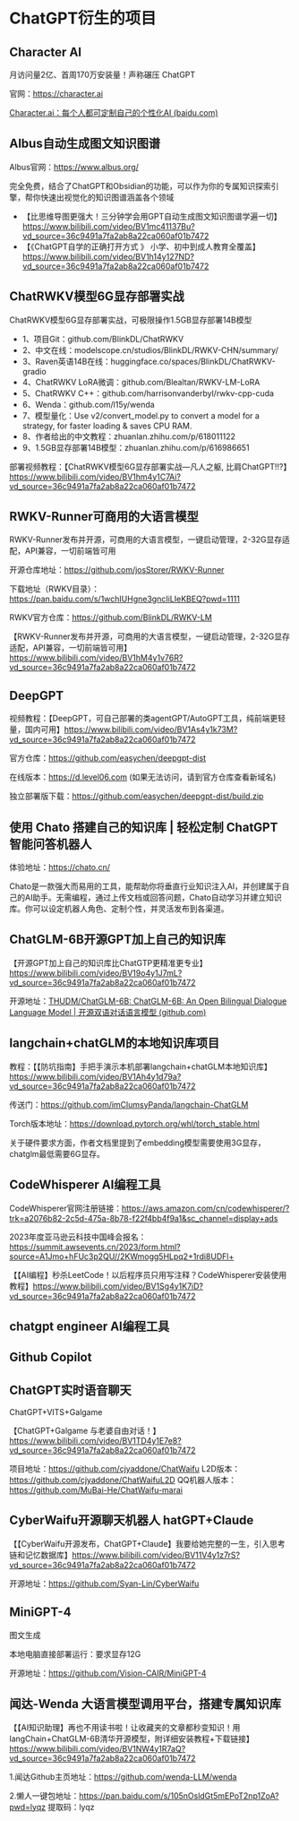 # ChatGPT衍生的项目

## Character AI

月访问量2亿、首周170万安装量！声称碾压 ChatGPT

官网：https://character.ai

[Character.ai：每个人都可定制自己的个性化AI (baidu.com)](https://baijiahao.baidu.com/s?id=1763251679965944178&wfr=spider&for=pc)

## Albus自动生成图文知识图谱

Albus官网：<https://www.albus.org/>

完全免费，结合了ChatGPT和Obsidian的功能，可以作为你的专属知识探索引擎，帮你快速出视觉化的知识图谱涵盖各个领域

- 【比思维导图更强大！三分钟学会用GPT自动生成图文知识图谱学遍一切】<https://www.bilibili.com/video/BV1mc41137Bu?vd_source=36c9491a7fa2ab8a22ca060af01b7472>
- 【《ChatGPT自学的正确打开方式 》 小学、初中到成人教育全覆盖】<https://www.bilibili.com/video/BV1h14y127ND?vd_source=36c9491a7fa2ab8a22ca060af01b7472>

## ChatRWKV模型6G显存部署实战

ChatRWKV模型6G显存部署实战，可极限操作1.5GB显存部署14B模型

- 1、项目Git：github.com/BlinkDL/ChatRWKV
- 2、中文在线：modelscope.cn/studios/BlinkDL/RWKV-CHN/summary/
- 3、Raven英语14B在线：huggingface.co/spaces/BlinkDL/ChatRWKV-gradio
- 4、ChatRWKV LoRA微调：github.com/Blealtan/RWKV-LM-LoRA
- 5、ChatRWKV C++：github.com/harrisonvanderbyl/rwkv-cpp-cuda
- 6、Wenda：github.com/l15y/wenda
- 7、模型量化：Use v2/convert_model.py to convert a model for a strategy, for faster loading & saves CPU RAM.
- 8、作者给出的中文教程：zhuanlan.zhihu.com/p/618011122
- 9、1.5GB显存部署14B模型：zhuanlan.zhihu.com/p/616986651

部署视频教程：【ChatRWKV模型6G显存部署实战—凡人之躯, 比肩ChatGPT!!?】<https://www.bilibili.com/video/BV1hm4y1C7Ai?vd_source=36c9491a7fa2ab8a22ca060af01b7472>

## RWKV-Runner可商用的大语言模型

RWKV-Runner发布并开源，可商用的大语言模型，一键启动管理，2-32G显存适配，API兼容，一切前端皆可用

开源仓库地址：<https://github.com/josStorer/RWKV-Runner>

下载地址（RWKV目录）：<https://pan.baidu.com/s/1wchIUHgne3gncIiLIeKBEQ?pwd=1111>

RWKV官方仓库：<https://github.com/BlinkDL/RWKV-LM>

【RWKV-Runner发布并开源，可商用的大语言模型，一键启动管理，2-32G显存适配，API兼容，一切前端皆可用】<https://www.bilibili.com/video/BV1hM4y1v76R?vd_source=36c9491a7fa2ab8a22ca060af01b7472>

## DeepGPT

视频教程：【DeepGPT，可自己部署的类agentGPT/AutoGPT工具，纯前端更轻量，国内可用】<https://www.bilibili.com/video/BV1As4y1k73M?vd_source=36c9491a7fa2ab8a22ca060af01b7472>

官方仓库：<https://github.com/easychen/deepgpt-dist>

在线版本：<https://d.level06.com> (如果无法访问，请到官方仓库查看新域名)

独立部署版下载：<https://github.com/easychen/deepgpt-dist/build.zip>

## 使用 Chato 搭建自己的知识库 | 轻松定制 ChatGPT 智能问答机器人

体验地址：<https://chato.cn/>

Chato是一款强大而易用的工具，能帮助你将垂直行业知识注入AI，并创建属于自己的AI助手。无需编程，通过上传文档或回答问题，Chato自动学习并建立知识库。你可以设定机器人角色、定制个性，并灵活发布到各渠道。

## ChatGLM-6B开源GPT加上自己的知识库

【开源GPT加上自己的知识库比ChatGTP更精准更专业】https://www.bilibili.com/video/BV19o4y1J7mL?vd_source=36c9491a7fa2ab8a22ca060af01b7472

开源地址：[THUDM/ChatGLM-6B: ChatGLM-6B: An Open Bilingual Dialogue Language Model | 开源双语对话语言模型 (github.com)](https://github.com/THUDM/ChatGLM-6B)

## langchain+chatGLM的本地知识库项目

教程：【【防坑指南】手把手演示本机部署langchain+chatGLM本地知识库】https://www.bilibili.com/video/BV1Ah4y1d79a?vd_source=36c9491a7fa2ab8a22ca060af01b7472

传送门：https://github.com/imClumsyPanda/langchain-ChatGLM

Torch版本地址：https://download.pytorch.org/whl/torch_stable.html

关于硬件要求方面，作者文档里提到了embedding模型需要使用3G显存，chatglm最低需要6G显存。

## CodeWhisperer AI编程工具

CodeWhisperer官网注册链接：https://aws.amazon.com/cn/codewhisperer/?trk=a2076b82-2c5d-475a-8b78-f22f4bb4f9a1&sc_channel=display+ads

2023年度亚马逊云科技中国峰会报名：https://summit.awsevents.cn/2023/form.html?source=A1Jmo+hFUc3p2QU//2KWmogg5HLpq2+1rdi8UDFl+

【【AI编程】秒杀LeetCode！以后程序员只用写注释？CodeWhisperer安装使用教程】https://www.bilibili.com/video/BV1Sg4y1K7iD?vd_source=36c9491a7fa2ab8a22ca060af01b7472

## chatgpt engineer AI编程工具



## Github Copilot



## ChatGPT实时语音聊天

ChatGPT+VITS+Galgame

【ChatGPT+Galgame 与老婆自由对话！】https://www.bilibili.com/video/BV1TD4y1E7e8?vd_source=36c9491a7fa2ab8a22ca060af01b7472

项目地址：https://github.com/cjyaddone/ChatWaifu
L2D版本：https://github.com/cjyaddone/ChatWaifuL2D
QQ机器人版本：https://github.com/MuBai-He/ChatWaifu-marai

## CyberWaifu开源聊天机器人 hatGPT+Claude

【【CyberWaifu开源发布，ChatGPT+Claude】我要给她完整的一生，引入思考链和记忆数据库】https://www.bilibili.com/video/BV11V4y1z7rS?vd_source=36c9491a7fa2ab8a22ca060af01b7472

开源地址：https://github.com/Syan-Lin/CyberWaifu

## MiniGPT-4

图文生成

本地电脑直接部署运行：要求显存12G

开源地址：https://github.com/Vision-CAIR/MiniGPT-4

## 闻达-Wenda 大语言模型调用平台，搭建专属知识库

【【AI知识助理】再也不用读书啦！让收藏夹的文章都秒变知识！用langChain+ChatGLM-6B清华开源模型，附详细安装教程+下载链接】https://www.bilibili.com/video/BV1NW4y1R7aQ?vd_source=36c9491a7fa2ab8a22ca060af01b7472

1.闻达Github主页地址：https://github.com/wenda-LLM/wenda

2.懒人一键包地址：https://pan.baidu.com/s/105nOsldGt5mEPoT2np1ZoA?pwd=lyqz    提取码：lyqz

